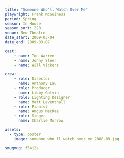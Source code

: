 ```yaml
---
title: "Someone Who'll Watch Over Me"
playwright: Frank McGuiness
period: Spring
season: In House
season_sort: 220
venue: New Theatre
date_start: 2009-03-04
date_end: 2009-03-07

cast:
    - name: Ton Warren
    - name: Jonny Steer
    - name: Will Vickers

crew:
    - role: Director
      name: Anthony Lau
    - role: Producer
      name: Libby Galvin
    - role: Lighting Designer
      name: Matt Leventhall
    - role: Pianist
      name: Angus MacRae
    - role: Singer
      name: Charlie Morrow

assets:
  - type: poster
    image: someone_who_ll_watch_over_me_2008-09.jpg

smugmug: f54j2s
---
```

